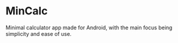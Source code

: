 # MinCalc

Minimal calculator app made for Android, with the main focus being simplicity and ease of use.
